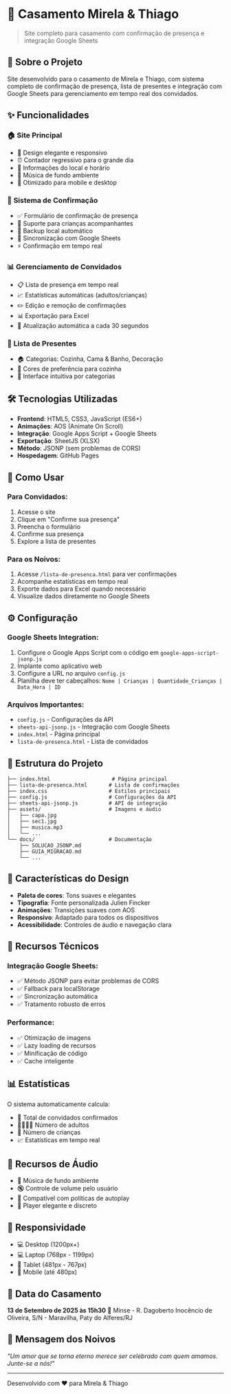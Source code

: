 # 💒 Casamento Mirela & Thiago
> Site completo para casamento com confirmação de presença e integração Google Sheets

## 🎯 Sobre o Projeto

Site desenvolvido para o casamento de Mirela e Thiago, com sistema completo de confirmação de presença, lista de presentes e integração com Google Sheets para gerenciamento em tempo real dos convidados.

## ✨ Funcionalidades

### 🏠 **Site Principal**
- 💒 Design elegante e responsivo
- ⏰ Contador regressivo para o grande dia
- 📍 Informações do local e horário
- 🎵 Música de fundo ambiente
- 📱 Otimizado para mobile e desktop

### 📝 **Sistema de Confirmação**
- ✅ Formulário de confirmação de presença
- 👶 Suporte para crianças acompanhantes
- 💾 Backup local automático
- 🔄 Sincronização com Google Sheets
- ⚡ Confirmação em tempo real

### 📊 **Gerenciamento de Convidados**
- 📋 Lista de presença em tempo real
- 📈 Estatísticas automáticas (adultos/crianças)
- ✏️ Edição e remoção de confirmações
- 📊 Exportação para Excel
- 🔄 Atualização automática a cada 30 segundos

### 🎁 **Lista de Presentes**
- 🏠 Categorias: Cozinha, Cama & Banho, Decoração
- 🎨 Cores de preferência para cozinha
- 📱 Interface intuitiva por categorias

## 🛠️ Tecnologias Utilizadas

- **Frontend**: HTML5, CSS3, JavaScript (ES6+)
- **Animações**: AOS (Animate On Scroll)
- **Integração**: Google Apps Script + Google Sheets
- **Exportação**: SheetJS (XLSX)
- **Método**: JSONP (sem problemas de CORS)
- **Hospedagem**: GitHub Pages

## 🚀 Como Usar

### **Para Convidados:**
1. Acesse o site
2. Clique em "Confirme sua presença"
3. Preencha o formulário
4. Confirme sua presença
5. Explore a lista de presentes

### **Para os Noivos:**
1. Acesse `/lista-de-presenca.html` para ver confirmações
2. Acompanhe estatísticas em tempo real
3. Exporte dados para Excel quando necessário
4. Visualize dados diretamente no Google Sheets

## ⚙️ Configuração

### **Google Sheets Integration:**
1. Configure o Google Apps Script com o código em `google-apps-script-jsonp.js`
2. Implante como aplicativo web
3. Configure a URL no arquivo `config.js`
4. Planilha deve ter cabeçalhos: `Nome | Crianças | Quantidade_Crianças | Data_Hora | ID`

### **Arquivos Importantes:**
- `config.js` - Configurações da API
- `sheets-api-jsonp.js` - Integração com Google Sheets
- `index.html` - Página principal
- `lista-de-presenca.html` - Lista de convidados

## 📁 Estrutura do Projeto

```
├── index.html                    # Página principal
├── lista-de-presenca.html       # Lista de confirmações
├── index.css                    # Estilos principais
├── config.js                    # Configurações da API
├── sheets-api-jsonp.js          # API de integração
├── assets/                      # Imagens e áudio
│   ├── capa.jpg
│   ├── sec1.jpg
│   ├── musica.mp3
│   └── ...
└── docs/                        # Documentação
    ├── SOLUCAO_JSONP.md
    ├── GUIA_MIGRACAO.md
    └── ...
```

## 🎨 Características do Design

- **Paleta de cores**: Tons suaves e elegantes
- **Tipografia**: Fonte personalizada Julien Fincker
- **Animações**: Transições suaves com AOS
- **Responsivo**: Adaptado para todos os dispositivos
- **Acessibilidade**: Controles de áudio e navegação clara

## 🔧 Recursos Técnicos

### **Integração Google Sheets:**
- ✅ Método JSONP para evitar problemas de CORS
- ✅ Fallback para localStorage
- ✅ Sincronização automática
- ✅ Tratamento robusto de erros

### **Performance:**
- ✅ Otimização de imagens
- ✅ Lazy loading de recursos
- ✅ Minificação de código
- ✅ Cache inteligente

## 📊 Estatísticas

O sistema automaticamente calcula:
- 👥 Total de convidados confirmados
- 👨‍👩‍👧‍👦 Número de adultos
- 👶 Número de crianças
- 📈 Estatísticas em tempo real

## 🎵 Recursos de Áudio

- 🎼 Música de fundo ambiente
- 🔇 Controle de volume pelo usuário
- 📱 Compatível com políticas de autoplay
- 🎵 Player elegante e discreto

## 📱 Responsividade

- 💻 Desktop (1200px+)
- 💻 Laptop (768px - 1199px)
- 📱 Tablet (481px - 767px)
- 📱 Mobile (até 480px)

## 🎯 Data do Casamento

**13 de Setembro de 2025 às 15h30**
📍 Minse - R. Dagoberto Inocêncio de Oliveira, S/N - Maravilha, Paty do Alferes/RJ

## 💝 Mensagem dos Noivos

*"Um amor que se torna eterno merece ser celebrado com quem amamos. Junte-se a nós!"*

---

Desenvolvido com ❤️ para Mirela & Thiago
